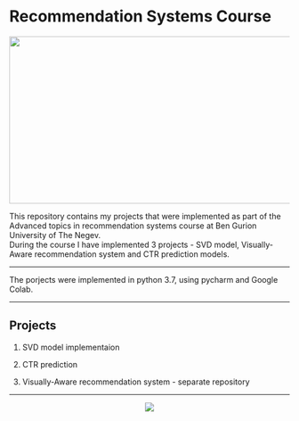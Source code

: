 # Recommendation Systems Course

<p align="center">
<img src="https://miro.medium.com/max/1400/1*QbBtk_xjwQWDW7aCrmGwfw.jpeg" height=300px width=700px>
</p>

This repository contains my projects that were implemented as part of the Advanced topics in recommendation systems course at Ben Gurion University of The Negev.  </br>
During the course I have implemented 3 projects - SVD model, Visually-Aware recommendation system and CTR prediction models.

---

The porjects were implemented in python 3.7, using pycharm and Google Colab. 

---

## Projects
1. SVD model implementaion

2. CTR prediction

3. Visually-Aware recommendation system - separate repository

---

<p align="center">
<img src="https://cdn4.euraxess.org/sites/default/files/migration/euraxess_service_centre/bgu-white.png">
</p>
